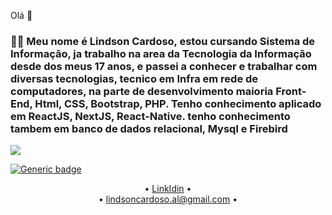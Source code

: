 Olá 👋

<h3>👨‍💻 Meu nome é Lindson Cardoso, estou cursando Sistema de Informação, ja trabalho na area da Tecnologia da Informação desde dos meus 17 anos, e passei a conhecer e trabalhar com diversas tecnologias, tecnico em Infra em rede de computadores, na parte de desenvolvimento maioria Front-End, Html, CSS, Bootstrap, PHP. Tenho conhecimento aplicado em ReactJS, NextJS, React-Native. tenho conhecimento tambem em banco de dados relacional, Mysql e Firebird</h3>

[<img src=" .svg?logo=LOGO">](<LINK>)

[![Generic badge](https://img.shields.io/badge/<SUBJECT>-<LinkedIn>-<COLOR>.svg)](linkedin.com/in/lindson-cardoso-739334169)

<p align="center">
 • 
 <a href="linkedin.com/in/lindson-cardoso-739334169" target="_blank">LinkIdin</a> • <br>
 • <a href="lindsoncardoso.al@gmail.com">lindsoncardoso.al@gmail.com</a> •
</p>
